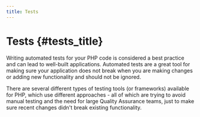 ```yaml
---
title: Tests
---
```


# Tests {#tests_title}

Writing automated tests for your PHP code is considered a best practice and can lead to well-built
applications. Automated tests are a great tool for making sure your application
does not break when you are making changes or adding new functionality and should not be ignored.

There are several different types of testing tools (or frameworks) available for PHP, which use 
different approaches - all of which are trying to avoid manual testing and the need for large 
Quality Assurance teams, just to make sure recent changes didn't break existing functionality.
